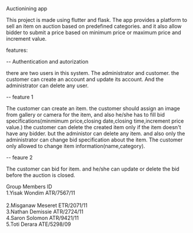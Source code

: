 

Auctionining app

This project is  made using flutter and flask. The app provides a platform to sell an item on auction  based on predefined categories. and it also allow bidder to submit a price based on minimum price or maximum price and increment value.

features:

-- Authentication and autorization
    
 there are two users in this system. The administrator and customer. the customer can create an account and update its account. And the administrator can delete any user.

-- feature 1

The customer can create an item. the customer should assign an image from gallery or camera for the item, and also he/she has to fill bid specifications(minmimum price,closing date,closing time,increment price value.) the customer can delete the created item only if the item doesn't have any bidder. but the administor can delete any item. and also only the administrator can change bid specification about the item. The customer only allowed to change item information(name,category).

-- feaure 2

The customer can bid for item. and he/she can update or delete the bid before the auction is closed.

Group Members                                 ID<br />
1.Yisak Wondim                               ATR/7567/11 <br />   
2.Misganaw Meseret                           ETR/2071/11 <br /> 
3.Nathan Demissie                            ATR/2724/11 <br /> 
4.Saron Solomon                              ATR/9421/11<br />
5.Toti Derara                                ATE/5298/09








